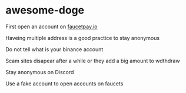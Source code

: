 # awesome-doge

First open an account on [faucetpay.io](https://faucetpay.io/?r=1358186)

Haveing multiple address is a good practice to stay anonymous

Do not tell what is your binance account

Scam sites disapear after a while or they add a big amount to wdthdraw

Stay anonymous on Discord

Use a fake account to open accounts on faucets
